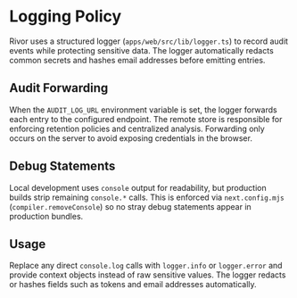 # Logging Policy

Rivor uses a structured logger (`apps/web/src/lib/logger.ts`) to record audit events while protecting sensitive data. The logger automatically redacts common secrets and hashes email addresses before emitting entries.

## Audit Forwarding

When the `AUDIT_LOG_URL` environment variable is set, the logger forwards each entry to the configured endpoint. The remote store is responsible for enforcing retention policies and centralized analysis. Forwarding only occurs on the server to avoid exposing credentials in the browser.

## Debug Statements

Local development uses `console` output for readability, but production builds strip remaining `console.*` calls. This is enforced via `next.config.mjs` (`compiler.removeConsole`) so no stray debug statements appear in production bundles.

## Usage

Replace any direct `console.log` calls with `logger.info` or `logger.error` and provide context objects instead of raw sensitive values. The logger redacts or hashes fields such as tokens and email addresses automatically.
